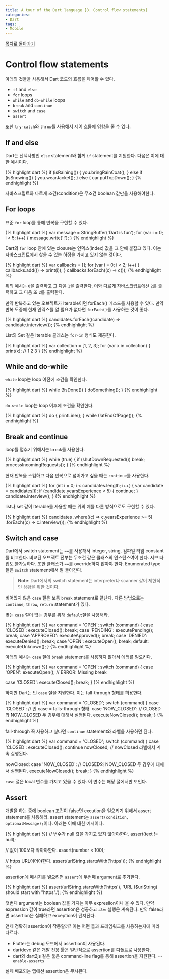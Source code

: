 ```yaml
---
title: A tour of the Dart language [8. Control flow statements]
categories:
- Dart
tags:
- Mobile
---
```


[목차로 돌아가기](/dart/a-tour-of-the-dart-language/)
# Control flow statements
아래의 것들을 사용해서 Dart 코드의 흐름을 제어할 수 있다.

* `if` and `else`
* `for` loops
* `while` and `do-while` loops
* `break` and `continue`
* `switch` and `case`
* `assert`

또한 `try-catch`와 `throw`를 사용해서 제어 흐름에 영향을 줄 수 있다.

## If and else
Dart는 선택사항인 `else` statement와 함께 `if` statement를 지원한다. 다음은 이에 대한 예시이다.

{% highlight dart %}
if (isRaining()) {
  you.bringRainCoat();
} else if (isSnowing()) {
  you.wearJacket();
} else {
  car.putTopDown();
}
{% endhighlight %}

자바스크립트와 다르게 조건(condition)은 무조건 boolean 값만을 사용해야한다.

## For loops

표준 `for` loop를 통해 반복을 구현할 수 있다.

{% highlight dart %}
var message = StringBuffer('Dart is fun');
for (var i = 0; i < 5; i++) {
  message.write('!');
}
{% endhighlight %}

Dart의 `for` loop 안에 있는 closure는 인덱스(index) 값을 그 안에 붙잡고 있다.  이는 자바스크립트에서 찾을 수 있는 허점을 가지고 있지 않는 것이다.

{% highlight dart %}
var callbacks = [];
for (var i = 0; i < 2; i++) {
  callbacks.add(() => print(i));
}
callbacks.forEach((c) => c());
{% endhighlight %}

위의 예시는 `0`을 출력하고 그 다음 `1`을 출력한다. 이와 다르게 자바스크립트에선 `2`를 출력하고 그 다음 또 `2`를 출력한다.

만약 반복하고 있는 오브젝트가 Iterable이면 forEach() 메소드를 사용할 수 있다. 만약 반복 도중에 현재 인덱스를 알 필요가 없다면 `forEach()`를 사용하는 것이 좋다.

{% highlight dart %}
candidates.forEach((candidate) => candidate.interview());
{% endhighlight %}

List와 Set 같은 Iterable 클래스는 `for-in` 형식도 제공한다.

{% highlight dart %}
var collection = [1, 2, 3];
for (var x in collection) {
  print(x); // 1 2 3
}
{% endhighlight %}

## While and do-while
`while` loop는 loop 이전에 조건을 확인한다.

{% highlight dart %}
while (!isDone()) {
  doSomething();
}
{% endhighlight %}

`do-while` loop는 loop 이후에 조건을 확인한다.

{% highlight dart %}
do {
  printLine();
} while (!atEndOfPage());
{% endhighlight %}

## Break and continue
loop를 멈추기 위해서는 `break`를 사용한다.

{% highlight dart %}
while (true) {
  if (shutDownRequested()) break;
  processIncomingRequests();
}
{% endhighlight %}

현재 반복을 스킵하고 다음 반복으로 넘어가고 싶을 때는 `continue`를 사용한다.

{% highlight dart %}
for (int i = 0; i < candidates.length; i++) {
  var candidate = candidates[i];
  if (candidate.yearsExperience < 5) {
    continue;
  }
  candidate.interview();
}
{% endhighlight %}

list나 set 같이 Iterable를 사용할 때는 위의 예를 다른 방식으로도 구현할 수 있다.

{% highlight dart %}
candidates
    .where((c) => c.yearsExperience >= 5)
    .forEach((c) => c.interview());
{% endhighlight %}

## Switch and case
Dart에서 switch statement는 `==`를 사용해서 integer, string, 컴파일 타임 constant를 비교한다. 비교된 오브젝트 전부는 무조건 같은 클래스의 인스턴스여야 한다. 서브 타입도 불가능하다. 또한 클래스가 `==`를 override하지 않아야 한다. Enumerated type들은 `switch` statement에서 잘 돌아간다.

> **Note**: Dart에서의 switch statement는 interpreter나 scanner 같이 제한적인 상황을 위한 것이다.

비어있지 않은 `case` 절은 보통 `break` statement로 끝난다. 다른 방법으로는 `continue`, `throw`, `return` statement가 있다.

맞는 `case` 절이 없는 경우를 위해 `default`절을 사용해라.

{% highlight dart %}
var command = 'OPEN';
switch (command) {
  case 'CLOSED':
    executeClosed();
    break;
  case 'PENDING':
    executePending();
    break;
  case 'APPROVED':
    executeApproved();
    break;
  case 'DENIED':
    executeDenied();
    break;
  case 'OPEN':
    executeOpen();
    break;
  default:
    executeUnknown();
}
{% endhighlight %}

아래의 예시는 `case` 절에 `break` statement를 사용하지 않아서 에러를 일으킨다.

{% highlight dart %}
var command = 'OPEN';
switch (command) {
  case 'OPEN':
    executeOpen();
    // ERROR: Missing break

  case 'CLOSED':
    executeClosed();
    break;
}
{% endhighlight %}

하지만 Dart는 빈 `case` 절을 지원한다. 이는 fall-through 형태를 허용한다.

{% highlight dart %}
var command = 'CLOSED';
switch (command) {
  case 'CLOSED': // 빈 case =  falls-through 형태.
  case 'NOW_CLOSED':
    // CLOSED와 NOW_CLOSED 두 경우에 대해서 실행된다.
    executeNowClosed();
    break;
}
{% endhighlight %}

fall-through 꼭 사용하고 싶다면 `continue` statement와 라벨을 사용하면 된다.

{% highlight dart %}
var command = 'CLOSED';
switch (command) {
  case 'CLOSED':
    executeClosed();
    continue nowClosed;
  // nowClosed 라벨에서 계속 실행된다.

  nowClosed:
  case 'NOW_CLOSED':
    // CLOSED와 NOW_CLOSED 두 경우에 대해서 실행된다.
    executeNowClosed();
    break;
}
{% endhighlight %}

`case` 절은 local 변수를 가지고 있을 수 있다. 이 변수는 해당 절에서만 보인다.

## Assert
개발을 하는 중에 boolean 조건이 false면 excution을 일으키기 위해서 assert statement를 사용해라. assert statement는 `assert(condition, optionalMessage);`이다.  아래는 이에 대한 예시이다.

{% highlight dart %}
// 변수가 null 값을 가지고 있지 않아야한다.
assert(text != null);

// 값이 100보다 작아야한다.
assert(number < 100);

// https URL이어야한다.
assert(urlString.startsWith('https'));
{% endhighlight %}

assertion에 메시지를 넣으려면 `assert`에 두번째 argument로 추가한다.

{% highlight dart %}
assert(urlString.startsWith('https'),
    'URL ($urlString) should start with "https".');
{% endhighlight %}

첫번재 argument는 boolean 값을 가지는 아무 expresiion이나 올 수 있다. 만약 expression 값이 true라면 assertion은 성공하고 코드 실행은 계속된다. 만약 false라면 assertion은 실패하고 exception이 던져진다.

언제 정확히 assertion이 작동할까? 이는 어떤 툴과 프레임워크를 사용하는지에 따라 다르다.

* Flutter는 debug 모드에서 assertion이 사용된다.
* dartdevc 같은 개발 전용 툴은 일반적으로 assertion를 디폴트로 사용한다.
* dart와 dart2js 같은 툴은 command-line flag를 통해 assertion을 지원한다. `--enable-asserts`

실제 배포되는 앱에선 assertion은 무시된다.
